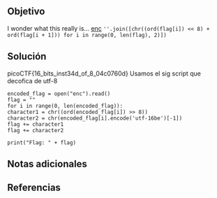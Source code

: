 


## Objetivo
I wonder what this really is... [enc](https://mercury.picoctf.net/static/2b4cea9b07db22bf4f933fddd1b8caa9/enc) `''.join([chr((ord(flag[i]) << 8) + ord(flag[i + 1])) for i in range(0, len(flag), 2)])`
## Solución
picoCTF{16_bits_inst34d_of_8_04c0760d}
Usamos el sig script que decofica de utf-8
```
encoded_flag = open("enc").read()  
flag = ""  
for i in range(0, len(encoded_flag)):  
character1 = chr((ord(encoded_flag[i]) >> 8))  
character2 = chr(encoded_flag[i].encode('utf-16be')[-1])  
flag += character1  
flag += character2  
  
print("Flag: " + flag)
```
## Notas adicionales

## Referencias
